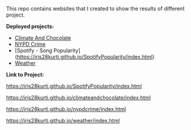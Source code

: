This repo contains websites that I created to show the results of different project.

**Deployed projects:**
* [Climate And Chocolate](https://iris28kurti.github.io/climateandchocolate/index.html)
* [NYPD Crime](https://iris28kurti.github.io/nypdcrime/index.html)
* [Spotify - Song Popularity] (https://iris28kurti.github.io/SpotifyPopularity/index.html)
* [Weather](https://iris28kurti.github.io/weather/index.html)


**Link to Project:**

https://iris28kurti.github.io/SpotifyPopularity/index.html

https://iris28kurti.github.io/climateandchocolate/index.html

https://iris28kurti.github.io/nypdcrime/index.html

https://iris28kurti.github.io/weather/index.html

